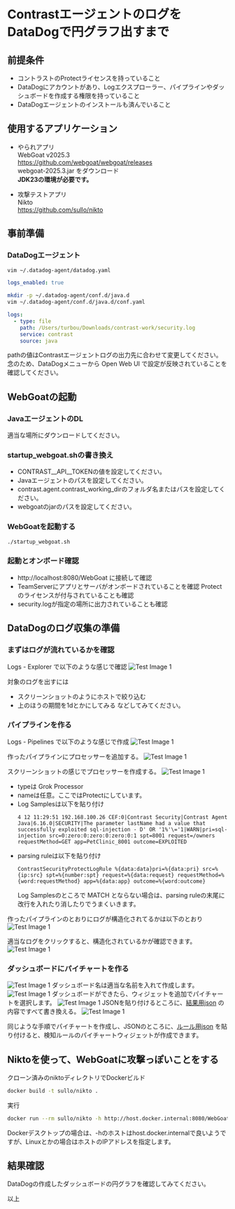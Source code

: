 # ContrastエージェントのログをDataDogで円グラフ出すまで

## 前提条件
- コントラストのProtectライセンスを持っていること
- DataDogにアカウントがあり、Logエクスプローラー、パイプラインやダッシュボードを作成する権限を持っていること
- DataDogエージェントのインストールも済んでいること

## 使用するアプリケーション
- やられアプリ  
  WebGoat v2025.3  
  https://github.com/webgoat/webgoat/releases  
  webgoat-2025.3.jar をダウンロード  
  **JDK23の環境が必要です。**

- 攻撃テストアプリ  
  Nikto  
  https://github.com/sullo/nikto

## 事前準備
### DataDogエージェント
```bash
vim ~/.datadog-agent/datadog.yaml
```
```yaml
logs_enabled: true
```
```bash
mkdir -p ~/.datadog-agent/conf.d/java.d
vim ~/.datadog-agent/conf.d/java.d/conf.yaml
```
```yaml
logs:
  - type: file
    path: /Users/turbou/Downloads/contrast-work/security.log
    service: contrast
    source: java
```
pathの値はContrastエージェントログの出力先に合わせて変更してください。  
念のため、DataDogメニューから Open Web UI で設定が反映されていることを確認してください。

## WebGoatの起動
### JavaエージェントのDL
適当な場所にダウンロードしてください。
### startup_webgoat.shの書き換え
- CONTRAST__API__TOKENの値を設定してください。
- Javaエージェントのパスを設定してください。
- contrast.agent.contrast_working_dirのフォルダ名またはパスを設定してください。
- webgoatのjarのパスを設定してください。
### WebGoatを起動する
```bash
./startup_webgoat.sh
```
### 起動とオンボード確認
- http://localhost:8080/WebGoat に接続して確認
- TeamServerにアプリとサーバがオンボードされていることを確認
  Protectのライセンスが付与されていることも確認
- security.logが指定の場所に出力されていることも確認

## DataDogのログ収集の準備
### まずはログが流れているかを確認
Logs - Explorer で以下のような感じで確認
![Test Image 1](png/log_explorer.jpeg)

対象のログを出すには
- スクリーンショットのようにホストで絞り込む
- 上のほうの期間を1dとかにしてみる
などしてみてください。

### パイプラインを作る
Logs - Pipelines で以下のような感じで作成
![Test Image 1](png/pipeline_create.jpeg)

作ったパイプラインにプロセッサーを追加する。
![Test Image 1](png/add_processor.jpeg)

スクリーンショットの感じでプロセッサーを作成する。
![Test Image 1](png/processor.jpeg)
- typeは Grok Processor
- nameは任意。ここではProtectにしています。
- Log Samplesは以下を貼り付け
  ```
  4 12 11:29:51 192.168.100.26 CEF:0|Contrast Security|Contrast Agent Java|6.16.0|SECURITY|The parameter lastName had a value that successfully exploited sql-injection - D' OR '1%'\='1|WARN|pri=sql-injection src=0:zero:0:zero:0:zero:0:1 spt=8001 request=/owners requestMethod=GET app=PetClinic_8001 outcome=EXPLOITED
  ```
- parsing ruleは以下を貼り付け
  ```
  ContrastSecurityProtectLogRule %{data:data}pri=%{data:pri} src=%{ip:src} spt=%{number:spt} request=%{data:request} requestMethod=%{word:requestMethod} app=%{data:app} outcome=%{word:outcome}
  ```
  Log Samplesのところで MATCH とならない場合は、parsing ruleの末尾に改行を入れたり消したりでうまくいきます。

作ったパイプラインのとおりにログが構造化されてるかは以下のとおり
![Test Image 1](png/pipeline_result.jpeg)

適当なログをクリックすると、構造化されているかが確認できます。
![Test Image 1](png/pipeline_check.jpeg)

### ダッシュボードにパイチャートを作る
![Test Image 1](png/dashboard_create.jpeg)
ダッシュボード名は適当な名前を入れて作成します。
![Test Image 1](png/dashboard.jpeg)
ダッシュボードができたら、ウィジェットを追加でパイチャートを選択します。
![Test Image 1](png/add_widget.jpeg)
JSONを貼り付けるところに、[結果用json](./円グラフ/Result.json) の内容ですべて書き換える。
![Test Image 1](png/piechart_json.jpeg)

同じような手順でパイチャートを作成し、JSONのところに、[ルール用json](./円グラフ/Pri.json) を貼り付けると、検知ルールのパイチャートウィジェットが作成できます。

## Niktoを使って、WebGoatに攻撃っぽいことをする
クローン済みのniktoディレクトリでDockerビルド
```bash
docker build -t sullo/nikto .
```
実行
```bash
docker run --rm sullo/nikto -h http://host.docker.internal:8080/WebGoat
```
Dockerデスクトップの場合は、-hのホストはhost.docker.internalで良いようですが、Linuxとかの場合はホストのIPアドレスを指定します。

## 結果確認
DataDogの作成したダッシュボードの円グラフを確認してみてください。

以上

